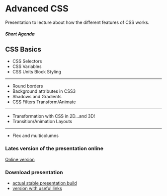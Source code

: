 # Advanced CSS
Presentation to lecture about how the different features of CSS works.

##### Short Agenda
CSS Basics
---
* CSS Selectors
* CSS Variables
* CSS Units
Block Styling
---
* Round borders
* Background attributes in CSS3
* Shadows and Gradients
* CSS Filters
Transform/Animate
---
* Transformation with CSS in 2D...and 3D!
* Transition/Animation
Layouts
---
* Flex and multicolumns

### Lates version of the presentation online

[Online version](http://epam-front-end-school-lectures.github.io/advanced-css "Online version")

### Download presentation
- [actual stable presentation build](https://github.com/epam-front-end-school-lectures/advanced-css/archive/v.2016.1.zip "actual stable build")
- [version with useful links](https://github.com/epam-front-end-school-lectures/advanced-css/archive/v.2016.1.zip "version with useful links")
